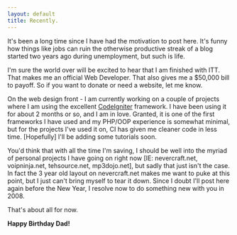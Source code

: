 ```yaml
---
layout: default
title: Recently.
---
```


It's been a long time since I have had the motivation to post here. It's funny
how things like jobs can ruin the otherwise productive streak of a blog
started two years ago during unemployment, but such is life.

I'm sure the world over will be excited to hear that I am finished with ITT.
That makes me an official Web Developer. That also gives me a $50,000 bill to
payoff. So if you want to donate or need a website, let me know.

On the web design front - I am currently working on a couple of projects where
I am using the excellent [CodeIgniter](http://www.codeigniter.com) framework.
I have been using it for about 2 months or so, and I am in love. Granted, it
is one of the first frameworks I have used and my PHP/OOP experience is
somewhat minimal, but for the projects I've used it on, CI has given me
cleaner code in less time. [Hopefully] I'll be adding some tutorials soon.

You'd think that with all the time I'm saving, I should be well into the
myriad of personal projects I have going on right now [IE: nevercraft.net,
voipninja.net, tehsource.net, mp3dojo.net], but sadly that just isn't the
case. In fact the 3 year old layout on nevercraft.net makes me want to puke at
this point, but I just can't bring myself to tear it down. Since I doubt I'll
post here again before the New Year, I resolve now to do something new with
you in 2008.

That's about all for now.

**Happy Birthday Dad!**
